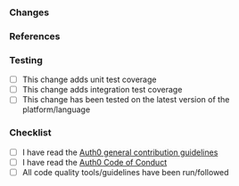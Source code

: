 ### Changes

<!--
Please describe both what is changing and why this is important. Include:
- Classes and methods added, deleted, deprecated, or changed
- Screenshots of new or changed UI, if applicable
- A summary of usage if this is a new feature or change to a public API (this should also be added to relevant documentation once released)
-->

### References

<!--
Please include relevant links supporting this change such as a:

- support ticket
- community post
- StackOverflow post
- support forum thread

Please note any links that are not publicly accessible.
-->

### Testing

<!--
Please describe how this can be tested by reviewers. Be specific about anything not tested and reasons why. If this library has unit and/or integration testing, tests should be added for new functionality and existing tests should complete without errors.
-->

- [ ] This change adds unit test coverage
- [ ] This change adds integration test coverage
- [ ] This change has been tested on the latest version of the platform/language

### Checklist

- [ ] I have read the [Auth0 general contribution guidelines](https://github.com/auth0/open-source-template/blob/master/GENERAL-CONTRIBUTING.md)
- [ ] I have read the [Auth0 Code of Conduct](https://github.com/auth0/open-source-template/blob/master/CODE-OF-CONDUCT.md)
- [ ] All code quality tools/guidelines have been run/followed
